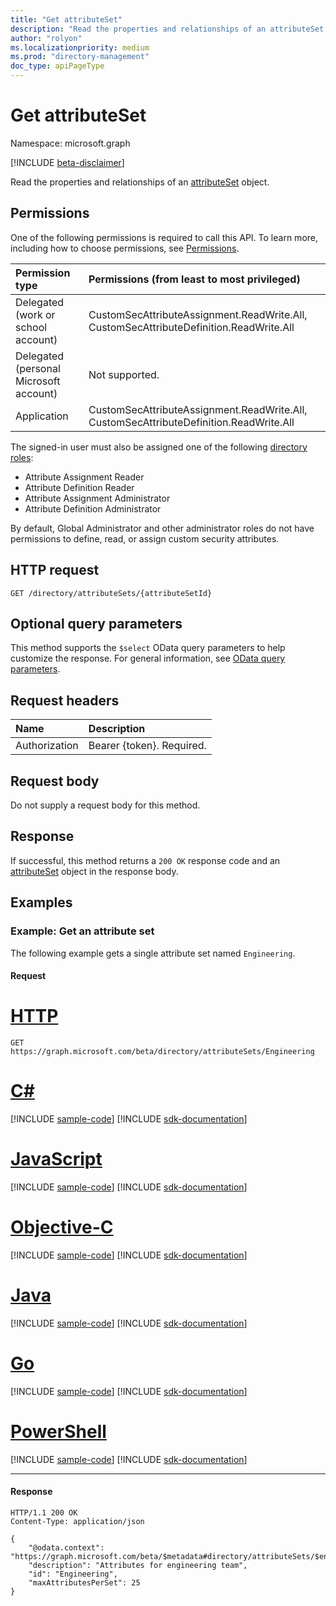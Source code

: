 ```yaml
---
title: "Get attributeSet"
description: "Read the properties and relationships of an attributeSet object."
author: "rolyon"
ms.localizationpriority: medium
ms.prod: "directory-management"
doc_type: apiPageType
---
```


# Get attributeSet
Namespace: microsoft.graph

[!INCLUDE [beta-disclaimer](../../includes/beta-disclaimer.md)]

Read the properties and relationships of an [attributeSet](../resources/attributeset.md) object.

## Permissions
One of the following permissions is required to call this API. To learn more, including how to choose permissions, see [Permissions](/graph/permissions-reference).

|Permission type|Permissions (from least to most privileged)|
|:---|:---|
|Delegated (work or school account)|CustomSecAttributeAssignment.ReadWrite.All, CustomSecAttributeDefinition.ReadWrite.All|
|Delegated (personal Microsoft account)|Not supported.|
|Application|CustomSecAttributeAssignment.ReadWrite.All, CustomSecAttributeDefinition.ReadWrite.All|

The signed-in user must also be assigned one of the following [directory roles](/azure/active-directory/roles/permissions-reference):

+ Attribute Assignment Reader
+ Attribute Definition Reader
+ Attribute Assignment Administrator
+ Attribute Definition Administrator

By default, Global Administrator and other administrator roles do not have permissions to define, read, or assign custom security attributes.

## HTTP request

<!-- {
  "blockType": "ignored"
}
-->
``` http
GET /directory/attributeSets/{attributeSetId}
```

## Optional query parameters
This method supports the `$select` OData query parameters to help customize the response. For general information, see [OData query parameters](/graph/query-parameters).

## Request headers
|Name|Description|
|:---|:---|
|Authorization|Bearer {token}. Required.|

## Request body
Do not supply a request body for this method.

## Response

If successful, this method returns a `200 OK` response code and an [attributeSet](../resources/attributeset.md) object in the response body.

## Examples

### Example: Get an attribute set

The following example gets a single attribute set named `Engineering`.

#### Request

# [HTTP](#tab/http)
<!-- {
  "blockType": "request",
  "name": "get_attributeset_single"
}
-->
``` http
GET https://graph.microsoft.com/beta/directory/attributeSets/Engineering
```
# [C#](#tab/csharp)
[!INCLUDE [sample-code](../includes/snippets/csharp/get-attributeset-single-csharp-snippets.md)]
[!INCLUDE [sdk-documentation](../includes/snippets/snippets-sdk-documentation-link.md)]

# [JavaScript](#tab/javascript)
[!INCLUDE [sample-code](../includes/snippets/javascript/get-attributeset-single-javascript-snippets.md)]
[!INCLUDE [sdk-documentation](../includes/snippets/snippets-sdk-documentation-link.md)]

# [Objective-C](#tab/objc)
[!INCLUDE [sample-code](../includes/snippets/objc/get-attributeset-single-objc-snippets.md)]
[!INCLUDE [sdk-documentation](../includes/snippets/snippets-sdk-documentation-link.md)]

# [Java](#tab/java)
[!INCLUDE [sample-code](../includes/snippets/java/get-attributeset-single-java-snippets.md)]
[!INCLUDE [sdk-documentation](../includes/snippets/snippets-sdk-documentation-link.md)]

# [Go](#tab/go)
[!INCLUDE [sample-code](../includes/snippets/go/get-attributeset-single-go-snippets.md)]
[!INCLUDE [sdk-documentation](../includes/snippets/snippets-sdk-documentation-link.md)]

# [PowerShell](#tab/powershell)
[!INCLUDE [sample-code](../includes/snippets/powershell/get-attributeset-single-powershell-snippets.md)]
[!INCLUDE [sdk-documentation](../includes/snippets/snippets-sdk-documentation-link.md)]

---


#### Response

<!-- {
  "blockType": "response",
  "truncated": true,
  "@odata.type": "microsoft.graph.attributeSet"
}
-->
``` http
HTTP/1.1 200 OK
Content-Type: application/json

{
    "@odata.context": "https://graph.microsoft.com/beta/$metadata#directory/attributeSets/$entity",
    "description": "Attributes for engineering team",
    "id": "Engineering",
    "maxAttributesPerSet": 25
}
```
